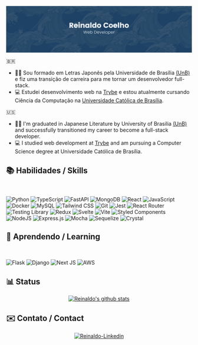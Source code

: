  <img align='center' src="./images/coelho.png" alt="Reinaldo Coelho Background"/>

🇧🇷

- 👋🏻 Sou formado em Letras Japonês pela Universidade de Brasília [(UnB)](https://www.unb.br/) e fiz uma transição de carreira para me tornar um desenvolvedor full-stack.
- 💻 Estudei desenvolvimento web na [Trybe](https://www.betrybe.com/) e estou atualmente cursando Ciência da Computação na [Universidade Católica de Brasília](https://ucb.catolica.edu.br/).

🇺🇸

- 👋🏻 I'm graduated in Japanese Literature by University of Brasilia [(UnB)](https://international.unb.br/) and successfully transitioned my career to become a full-stack developer.
- 💻 I studied web development at [Trybe](https://www.betrybe.com/) and am pursuing a Computer Science degree at Universidade Católica de Brasília.

## 📚 Habilidades / Skills

<section align='left'><br>
 
 ![Python](https://img.shields.io/badge/python-3670A0?style=for-the-badge&logo=python&logoColor=ffdd54)
 ![TypeScript](https://img.shields.io/badge/typescript-%23007ACC.svg?style=for-the-badge&logo=typescript&logoColor=white)
 ![FastAPI](https://img.shields.io/badge/FastAPI-005571?style=for-the-badge&logo=fastapi)
 ![MongoDB](https://img.shields.io/badge/MongoDB-%234ea94b.svg?style=for-the-badge&logo=mongodb&logoColor=white)
  ![React](https://img.shields.io/badge/react-%2320232a.svg?style=for-the-badge&logo=react&logoColor=%2361DAFB)
 ![JavaScript](https://img.shields.io/badge/javascript-%23F7DF1E.svg?style=for-the-badge&logo=javascript&logoColor=black)
 ![Docker](https://img.shields.io/badge/docker-%230db7ed.svg?style=for-the-badge&logo=docker&logoColor=white)
 ![MySQL](https://img.shields.io/badge/mysql-%2300f.svg?style=for-the-badge&logo=mysql&logoColor=white)
 ![Tailwind CSS](https://img.shields.io/badge/tailwindcss-%2338B2AC.svg?style=for-the-badge&logo=tailwind-css&logoColor=white)
 ![Git](https://img.shields.io/badge/git-%23F05033.svg?style=for-the-badge&logo=git&logoColor=white)
 ![Jest](https://img.shields.io/badge/-jest-%23C21325?style=for-the-badge&logo=jest&logoColor=white)
 ![React Router](https://img.shields.io/badge/React_Router-CA4245?style=for-the-badge&logo=react-router&logoColor=white)
 ![Testing Library](https://img.shields.io/badge/-TestingLibrary-%23E33332?style=for-the-badge&logo=testing-library&logoColor=white)
 ![Redux](https://img.shields.io/badge/redux-%23593d88.svg?style=for-the-badge&logo=redux&logoColor=white)
 ![Svelte](https://img.shields.io/badge/svelte-%23f1413d.svg?style=for-the-badge&logo=svelte&logoColor=white)
 ![Vite](https://img.shields.io/badge/vite-%23646CFF.svg?style=for-the-badge&logo=vite&logoColor=white)
 ![Styled Components](https://img.shields.io/badge/styled--components-DB7093?style=for-the-badge&logo=styled-components&logoColor=white)
 ![NodeJS](https://img.shields.io/badge/node.js-6DA55F?style=for-the-badge&logo=node.js&logoColor=white)
 ![Express.js](https://img.shields.io/badge/express.js-%23404d59.svg?style=for-the-badge&logo=express&logoColor=%2361DAFB)
 ![Mocha](https://img.shields.io/badge/-mocha-%238D6748?style=for-the-badge&logo=mocha&logoColor=white)
 ![Sequelize](https://img.shields.io/badge/Sequelize-52B0E7?style=for-the-badge&logo=Sequelize&logoColor=white)
 ![Crystal](https://img.shields.io/badge/crystal-%23000000.svg?style=for-the-badge&logo=crystal&logoColor=white)

 </section>

## 🌱 Aprendendo / Learning

<section align='left'><br>

![Flask](https://img.shields.io/badge/flask-%23000.svg?style=for-the-badge&logo=flask&logoColor=white)
![Django](https://img.shields.io/badge/django-%23092E20.svg?style=for-the-badge&logo=django&logoColor=white)
![Next JS](https://img.shields.io/badge/Next-black?style=for-the-badge&logo=next.js&logoColor=white)
![AWS](https://img.shields.io/badge/AWS-%23FF9900.svg?style=for-the-badge&logo=amazon-aws&logoColor=white)

</section>

## 📊 Status

<section align='center'>
<a href="https://github.com/coelhoreinaldo"><img src="https://github-readme-streak-stats.herokuapp.com/?user=coelhoreinaldo&theme=tokyonight&hide_border=true)" alt="Reinaldo's github stats" /></a>
</section>
    
 ## ✉️ Contato / Contact

<section align='center'>
<a href='https://www.linkedin.com/in/coelhoreinaldo/' target='_blank' ><img align='center' alt='Reinaldo-Linkedin' src='https://img.shields.io/badge/LinkedIn-0077B5?style=for-the-badge&logo=linkedin&logoColor=white'/></a>
</section>
